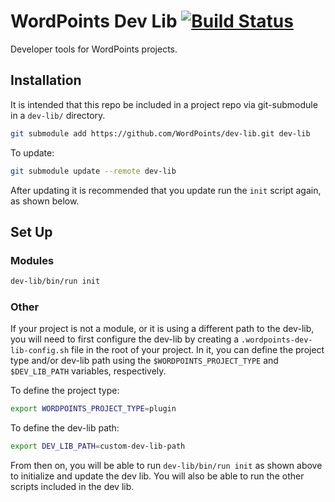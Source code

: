 # WordPoints Dev Lib [![Build Status](https://travis-ci.org/WordPoints/dev-lib.svg?branch=master)](https://travis-ci.org/WordPoints/dev-lib)
Developer tools for WordPoints projects.

## Installation

It is intended that this repo be included in a project repo via git-submodule in a
`dev-lib/` directory.

```bash
git submodule add https://github.com/WordPoints/dev-lib.git dev-lib
```

To update:

```bash
git submodule update --remote dev-lib
```

After updating it is recommended that you update run the `init` script again, as
shown below.

## Set Up

### Modules

```bash
dev-lib/bin/run init
```

### Other

If your project is not a module, or it is using a different path to the dev-lib, you
will need to first configure the dev-lib by creating a `.wordpoints-dev-lib-config.sh`
file in the root of your project. In it, you can define the project type and/or 
dev-lib path using the `$WORDPOINTS_PROJECT_TYPE` and  `$DEV_LIB_PATH` variables,
respectively.

To define the project type:

```bash
export WORDPOINTS_PROJECT_TYPE=plugin
```

To define the dev-lib path:

```bash
export DEV_LIB_PATH=custom-dev-lib-path
```

From then on, you will be able to run `dev-lib/bin/run init` as shown above to 
initialize and update the dev lib. You will also be able to run the other scripts
included in the dev lib.
